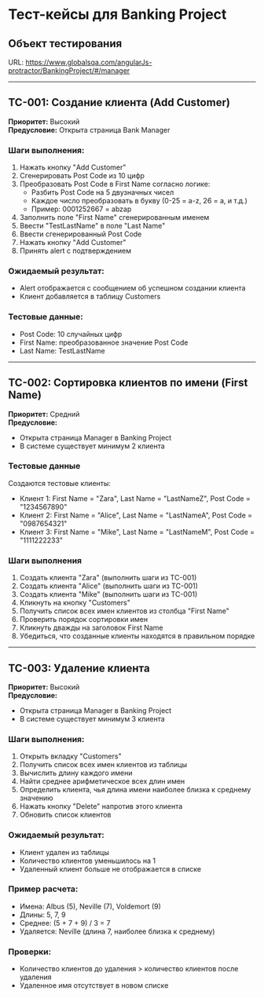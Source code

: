 # Тест-кейсы для Banking Project

## Объект тестирования
URL: https://www.globalsqa.com/angularJs-protractor/BankingProject/#/manager

---

## TC-001: Создание клиента (Add Customer)

**Приоритет:** Высокий  
**Предусловие:** Открыта страница Bank Manager

### Шаги выполнения:
1. Нажать кнопку "Add Customer"
2. Сгенерировать Post Code из 10 цифр
3. Преобразовать Post Code в First Name согласно логике:
   - Разбить Post Code на 5 двузначных чисел
   - Каждое число преобразовать в букву (0-25 = a-z, 26 = a, и т.д.)
   - Пример: 0001252667 = abzap
4. Заполнить поле "First Name" сгенерированным именем
5. Ввести "TestLastName" в поле "Last Name"
6. Ввести сгенерированный Post Code
7. Нажать кнопку "Add Customer"
8. Принять alert с подтверждением

### Ожидаемый результат:
- Alert отображается с сообщением об успешном создании клиента
- Клиент добавляется в таблицу Customers

### Тестовые данные:
- Post Code: 10 случайных цифр
- First Name: преобразованное значение Post Code
- Last Name: TestLastName

---

## TC-002: Сортировка клиентов по имени (First Name)

**Приоритет:** Средний  
**Предусловие:** 
- Открыта страница Manager в Banking Project
- В системе существует минимум 2 клиента

### Тестовые данные
Создаются тестовые клиенты:
- Клиент 1: First Name = "Zara", Last Name = "LastNameZ", Post Code = "1234567890"
- Клиент 2: First Name = "Alice", Last Name = "LastNameA", Post Code = "0987654321"
- Клиент 3: First Name = "Mike", Last Name = "LastNameM", Post Code = "1111222233"

### Шаги выполнения

1. Создать клиента "Zara" (выполнить шаги из TC-001) 
2. Создать клиента "Alice" (выполнить шаги из TC-001)
3. Создать клиента "Mike" (выполнить шаги из TC-001)
4. Кликнуть на кнопку "Customers" 
5. Получить список всех имен клиентов из столбца "First Name"
6. Проверить порядок сортировки имен 
7. Кликнуть дважды на заголовок First Name
8. Убедиться, что созданные клиенты находятся в правильном порядке

---

## TC-003: Удаление клиента

**Приоритет:** Высокий  
**Предусловие:** 
- Открыта страница Manager в Banking Project
- В системе существует минимум 3 клиента

### Шаги выполнения:
1. Открыть вкладку "Customers"
2. Получить список всех имен клиентов из таблицы
3. Вычислить длину каждого имени
4. Найти среднее арифметическое всех длин имен
5. Определить клиента, чья длина имени наиболее близка к среднему значению
6. Нажать кнопку "Delete" напротив этого клиента
7. Обновить список клиентов

### Ожидаемый результат:
- Клиент удален из таблицы
- Количество клиентов уменьшилось на 1
- Удаленный клиент больше не отображается в списке

### Пример расчета:
- Имена: Albus (5), Neville (7), Voldemort (9)
- Длины: 5, 7, 9
- Среднее: (5 + 7 + 9) / 3 = 7
- Удаляется: Neville (длина 7, наиболее близка к среднему)

### Проверки:
- Количество клиентов до удаления > количество клиентов после удаления
- Удаленное имя отсутствует в новом списке
